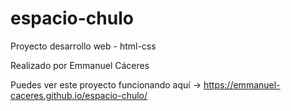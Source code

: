 # espacio-chulo
Proyecto desarrollo web - html-css

Realizado por Emmanuel Cáceres

Puedes ver este proyecto funcionando aquí -> https://emmanuel-caceres.github.io/espacio-chulo/
